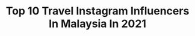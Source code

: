 ---
title: Top 10 Travel Instagram Influencers In Malaysia In 2021
description: >-
  Find top travel Instagram influencers in Malaysia in 2021. Most popular hashtags: #holiday #sudiomoments #style #fashion.
platform: Instagram
hits: 197
text_top: Discover the most popular Instagram accounts on inBeat.
text_bottom: Our database has 197 Instagram influencers like this in Malaysia for you to pitch.
profiles:
  - username: "dearkiki"
    fullname: >-
      DearKiki
    bio: >-
      Dreamer ✨ Traveller ✨ Designer 🇲🇾 Penang, Malaysia ✉️ Dearkikitravel@gmail.com
    location: "Malaysia"
    followers: 16071
    engagement: 1255
    commentsToLikes: 0.060291
    id: ckf5us823m3zl0j234bkncs06
    verified: false
    hashtags: "#vietnamdestinations, #danangtrip, #vietnam, #vietnamnow"
  - username: "fishyfished"
    fullname: >-
      F I S H Y | MIR ⚜️ 創辦人
    bio: >-
      TRAVEL / LIFESTYLE / FASHION 🌸💖 : 💍👰🏻 to @iamzeanlim #zeanfishytravels : 🍰 @keikeu.studio | ⚜️ @miracle.group_official : 💌 fishyfished@gmail.com
    location: "Malaysia"
    followers: 7155
    engagement: 836
    commentsToLikes: 0.110737
    id: ck0w0bgq0dcxi0i19xlwjcp38
    verified: false
    hashtags: "#sudiomoments, #sudio, #zeanfishytravels, #hylt"
  - username: "a.helmiy"
    fullname: >-
      Helmiy
    bio: >-
      ⦿ Lifestyle | Fitness | Travel ⦿ Email or DM for Collab | Photoshoot 📸 . ↓ Sudio 🇸🇪 ↓
    location: "Malaysia"
    followers: 16876
    engagement: 802
    commentsToLikes: 0.033709
    id: ck0w5h7td3muv0i19xmzsjf0d
    verified: false
    hashtags: "#smile, #fashion, #foodporn, #happy"
  - username: "ohmykaylagirl_k"
    fullname: >-
      K A Y L A💋
    bio: >-
      ✈️ Airasia Brand Ambassador 🎥 TV Host channel 5 Influencer Travel | Lifestyle | Beauty | Fashion 📩 DM > For Work
    location: "Malaysia"
    followers: 38068
    engagement: 355
    commentsToLikes: 0.039907
    id: ck9ha754wbfqe0j781ij27o2e
    verified: false
    hashtags: "#flightattendantlife, #lifestyle, #aviationlovers, #style"
  - username: "ritanassiri"
    fullname: >-
      RITA NASSIRI ✨ Traveling Soul
    bio: >-
      🌏 Travel • Learn • Grow 🌴 #NatureAddict ❤️ Self-Love & Positive Thinking 💫 📍 Cosmopolitan “Nationalism is an infantile disease” A.Einstein
    location: "Malaysia"
    followers: 27857
    engagement: 1030
    commentsToLikes: 0.012217
    id: ck55jfqrnwxqs0i11c5cvf3ig
    verified: false
    hashtags: "#asmr"
  - username: "dearcristina"
    fullname: >-
      CRISTINA CHEW | Modest Fashion
    bio: >-
      ✈️Next:Nepal🇳🇵 🌎Solo Traveller 💄Beauty Junkie 🎥Content Creator 🤲🏻Muslim Baby 🐱@fluffy.cutie.cat | Fb: Dearcristina | Youtube & Tiktok: CristinaChew
    location: "Malaysia"
    followers: 62705
    engagement: 151
    commentsToLikes: 0.050313
    id: ck6tqd611qrtu0j71yyygsy5i
    verified: false
    hashtags: "#asianskincare, #exploreborneo, #kuchingsarawak, #malaysianig"
  - username: "deakenw"
    fullname: >-
      Ken Dea Wardani
    bio: >-
      Can't live without traveling, food, culture @saturasabydea / @travelwithmamba / @bukaan.moment 💌 : wardani.deak@gmail.com
    location: "Malaysia"
    followers: 32287
    engagement: 108
    commentsToLikes: 0.077093
    id: ck5bza7hoqqvo0i11sj2dtx1b
    verified: false
    hashtags: "#exoticntt, #rindulabuanbajo, #wonderfullindonesia, #exploreflorata"
  - username: "andreayingg"
    fullname: >-
      Andrea Tan
    bio: >-
      🇲🇾🇸🇬 Lifestyle • Travel I do lashes @byandreayingg 🌼 DM/💌 for collab: andreayingg@gmail.com #andreayinggtravels ☁️
    location: "Malaysia"
    followers: 31679
    engagement: 332
    commentsToLikes: 0.027310
    id: ckf5n9h01x9wp0j23qmtrsw6h
    verified: false
    hashtags: "#ocglowsquad, #ocmoisturemiracle, #onecarefamily, #youthbeautyhealth"
  - username: "quetzalcoatl_st"
    fullname: >-
      Sebastián | Photography
    bio: >-
      ❌ Travel and Portrait Photographer 🏋 @quetzalcoatl_7
    location: "Malaysia"
    followers: 2561
    engagement: 1274
    commentsToLikes: 0.190432
    id: ck6tmhdd67umk0j71ny4k5qn0
    verified: false
    hashtags: "#ccbtravels, #girly, #ccbports, #photo"
  - username: "tachichosz"
    fullname: >-
      Atasha A.
    bio: >-
      @facetheory DISC 20% (BBTACHICHOSZ) Constantly hungry. TRAVEL • LIFESTYLE • FOOD •🐈 📍KL, Malaysia 🇲🇾
    location: "Malaysia"
    followers: 40163
    engagement: 538
    commentsToLikes: 0.067594
    id: ckf5ofhp021w30j23rzue25qx
    verified: false
    hashtags: "#timeoutlisbon, #inspo, #agameoftones, #sheisnotlost"
---